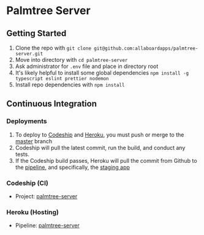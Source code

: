 # Palmtree Server

## Getting Started

1. Clone the repo with `git clone git@github.com:allaboardapps/palmtree-server.git`
1. Move into directory with `cd palmtree-server`
1. Ask administrator for `.env` file and place in directory root
1. It's likely helpful to install some global dependencies `npm install -g typescript eslint prettier nodemon`
1. Install repo dependencies with `npm install`

## Continuous Integration

### Deployments

1. To deploy to [Codeship](https://codeship.com) and [Heroku](https://heroku.com), you must push or merge to the [master](https://github.com/allaboardapps/palmtree-server) branch
1. Codeship will pull the latest commit, run the build, and conduct any tests.
1. If the Codeship build passes, Heroku will pull the commit from Github to the [pipeline](https://dashboard.heroku.com/pipelines/e2278859-04e6-47f1-9bee-0e845409fe9c), and specifically, the [staging app](https://dashboard.heroku.com/apps/palmtree-server-staging)

### Codeship (CI)

- Project: [palmtree-server](https://app.codeship.com/projects/341212)

### Heroku (Hosting)

- Pipeline: [palmtree-server](https://dashboard.heroku.com/pipelines/e2278859-04e6-47f1-9bee-0e845409fe9c)
